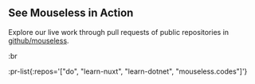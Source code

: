 ## See Mouseless in Action

Explore our live work through pull requests of public repositories in
[github/mouseless](https://github.com/mouseless).

:br

:pr-list{:repos='["do", "learn-nuxt", "learn-dotnet", "mouseless.codes"]'}
